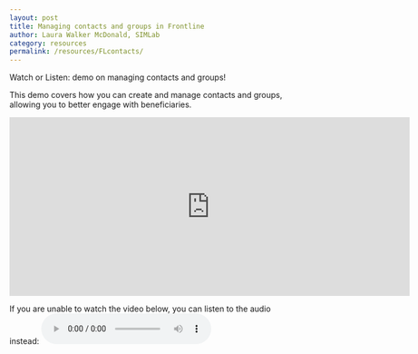 ```yaml
---
layout: post
title: Managing contacts and groups in Frontline
author: Laura Walker McDonald, SIMLab
category: resources
permalink: /resources/FLcontacts/
---
```


Watch or Listen: demo on managing contacts and groups!

This demo covers how you can create and manage contacts and groups, allowing you to better engage with beneficiaries.

<iframe width="706" height="315" src="https://www.youtube.com/embed/k3RDae0vVM4" frameborder="0" allowfullscreen></iframe>

If you are unable to watch the video below, you can listen to the audio instead:
<audio controls>
  <source src="http://simlab.org/resources/coursem4cso/files/Managing%20contacts%20and%20groups_Audio.mp3" type="audio/mpeg">
Your browser does not support the audio element.
</audio>
